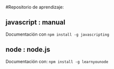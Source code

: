 #Repositorio de aprendizaje:

## javascript : manual

Documentación con `npm install -g javascripting`

## node : node.js

Documentación con: `npm install -g learnyounode`

